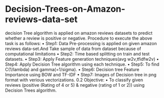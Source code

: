 # Decision-Trees-on-Amazon-reviews-data-set
decision Tree algorithm is applied on amazon reviews datasets to predict whether a review is positive or negative. Procedure to execute the above task is as follows: • Step1: Data Pre-processing is applied on given amazon reviews data-set.And Take sample of data from dataset because of computational limitations • Step2: Time based splitting on train and test datasets. • Step3: Apply Feature generation techniques(avg w2v,tfidfw2v) • Step4: Apply Decision Tree algorithm using each technique. • Step5: To find C(1/lambda) and gamma(=1/sigma). • Step6: Decision tree Feature Importance using BOW and TF-IDF • Step7: Images of Decision tree in png format with verious vectorizations. 0.2 Objective: • To classify given reviews (positive (Rating of 4 or 5) &amp; negative (rating of 1 or 2)) using Decision Trees algorithm.
